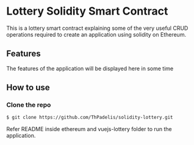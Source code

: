 # Lottery Solidity Smart Contract

This is a lottery smart contract explaining some of the very useful CRUD operations required to create an application using solidity on Ethereum.

## Features

The features of the application will be displayed here in some time

## How to use

### Clone the repo

```sh
$ git clone https://github.com/ThPadelis/solidity-lottery.git
```

Refer README inside ethereum and vuejs-lottery folder to run the application.
